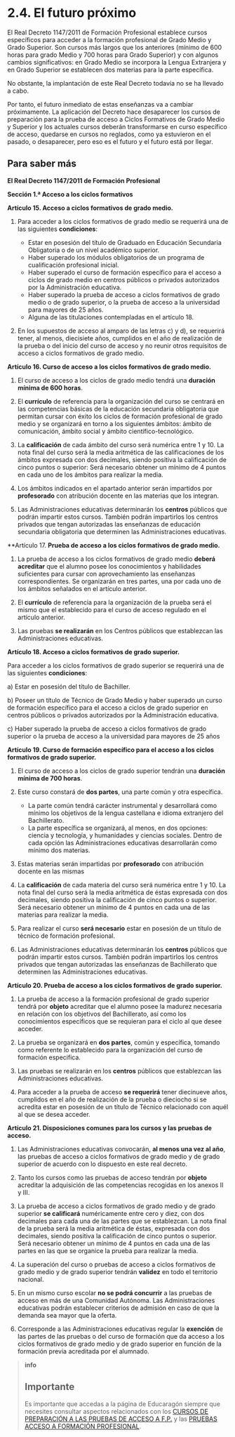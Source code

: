 
# 2.4. El futuro próximo

El Real Decreto 1147/2011 de Formación Profesional establece cursos específicos para acceder a la formación profesional de Grado Medio y Grado Superior. Son cursos más largos que los anteriores (mínimo de 600 horas para grado Medio y 700 horas para Grado Superior) y con algunos cambios significativos: en Grado Medio se incorpora la Lengua Extranjera y en Grado Superior se establecen dos materias para la parte específica.

No obstante, la implantación de este Real Decreto todavía no se ha llevado a cabo.

Por tanto, el futuro inmediato de estas enseñanzas va a cambiar próximamente. La aplicación del Decreto hace desaparecer los cursos de preparación para la prueba de acceso a Ciclos Formativos de Grado Medio y Superior y los actuales cursos deberán transformarse en curso específico de acceso, quedarse en cursos no reglados, como ya estuvieron en el pasado, o desaparecer, pero eso es el futuro y el futuro está por llegar.

## Para saber más

**El Real Decreto 1147/2011 de Formación Profesional**

**Sección 1.ª Acceso a los ciclos formativos**

**Artículo 15. **Acceso a ciclos formativos de grado medio.****

1. Para acceder a los ciclos formativos de grado medio se requerirá una de las siguientes **condiciones**:
    * Estar en posesión del título de Graduado en Educación Secundaria Obligatoria o de un nivel académico superior.
    *  Haber superado los módulos obligatorios de un programa de cualificación profesional inicial.
    *  Haber superado el curso de formación específico para el acceso a ciclos de grado medio en centros públicos o privados autorizados por la Administración educativa.
    *  Haber superado la prueba de acceso a ciclos formativos de grado medio o de grado superior, o la prueba de acceso a la universidad para mayores de 25 años.
    *  Alguna de las titulaciones contempladas en el artículo 18.

2. En los supuestos de acceso al amparo de las letras c) y d), se requerirá tener, al menos, diecisiete años, cumplidos en el año de realización de la prueba o del inicio del curso de acceso y no reunir otros requisitos de acceso a ciclos formativos de grado medio.

**Artículo 16. Curso de acceso a los ciclos formativos de grado medio.**

1. El curso de acceso a los ciclos de grado medio tendrá una **duración mínima de 600 horas**.

2. El **currículo** de referencia para la organización del curso se centrará en las competencias básicas de la educación secundaria obligatoria que permitan cursar con éxito los ciclos de formación profesional de grado medio y se organizará en torno a los siguientes ámbitos: ámbito de comunicación, ámbito social y ámbito científico-tecnológico.

3. La **calificación** de cada ámbito del curso será numérica entre 1 y 10. La nota final del curso será la media aritmética de las calificaciones de los ámbitos expresada con dos decimales, siendo positiva la calificación de cinco puntos o superior: Será necesario obtener un mínimo de 4 puntos en cada uno de los ámbitos para realizar la media.

4. Los ámbitos indicados en el apartado anterior serán impartidos por **profesorado** con atribución docente en las materias que los integran.

5. Las Administraciones educativas determinarán los **centros** públicos que podrán impartir estos cursos. También podrán impartirlos los centros privados que tengan autorizadas las enseñanzas de educación secundaria obligatoria que determinen las Administraciones educativas.

**Artículo 17. **Prueba de acceso a los ciclos formativos de grado medio.**

1. La prueba de acceso a los ciclos formativos de grado medio **deberá acreditar** que el alumno posee los conocimientos y habilidades suficientes para cursar con aprovechamiento las enseñanzas correspondientes. Se organizarán en tres partes, una por cada uno de los ámbitos señalados en el artículo anterior.

2. El **currículo** de referencia para la organización de la prueba será el mismo que el establecido para el curso de acceso regulado en el artículo anterior.

3. Las pruebas **se realizarán** en los Centros públicos que establezcan las Administraciones educativas.

**Artículo 18. Acceso a ciclos formativos de grado superior.**

Para acceder a los ciclos formativos de grado superior se requerirá una de las siguientes **condiciones**:

a) Estar en posesión del título de Bachiller.

b) Poseer un título de Técnico de Grado Medio y haber superado un curso de formación específico para el acceso a ciclos de grado superior en centros públicos o privados autorizados por la Administración educativa.

c) Haber superado la prueba de acceso a ciclos formativos de grado superior o la prueba de acceso a la universidad para mayores de 25 años

**Artículo 19. Curso de formación específico para el acceso a los ciclos formativos de grado superior.**

1. El curso de acceso a los ciclos de grado superior tendrán una **duración mínima de 700 horas**.

2. Este curso constará de **dos partes**, una parte común y otra específica.

    - La parte común tendrá carácter instrumental y desarrollará como mínimo los objetivos de la lengua castellana e idioma extranjero del Bachillerato.
    - La parte específica se organizará, al menos, en dos opciones: ciencia y tecnología, y humanidades y ciencias sociales. Dentro de cada opción las Administraciones educativas desarrollarán como mínimo dos materias.

3. Estas materias serán impartidas por **profesorado** con atribución docente en las mismas

4. La **calificación** de cada materia del curso será numérica entre 1 y 10. La nota final del curso será la media aritmética de éstas expresada con dos decimales, siendo positiva la calificación de cinco puntos o superior. Será necesario obtener un mínimo de 4 puntos en cada una de las materias para realizar la media.

5. Para realizar el curso **será necesario** estar en posesión de un título de técnico de formación profesional.

6. Las Administraciones educativas determinarán los **centros** públicos que podrán impartir estos cursos. También podrán impartirlos los centros privados que tengan autorizadas las enseñanzas de Bachillerato que determinen las Administraciones educativas.

**Artículo 20. Prueba de acceso a los ciclos formativos de grado superior.**

1. La prueba de acceso a la formación profesional de grado superior tendrá por **objeto** acreditar que el alumno posee la madurez necesaria en relación con los objetivos del Bachillerato, así como los conocimientos específicos que se requieran para el ciclo al que desee acceder.

2. La prueba se organizará en **dos partes**, común y específica, tomando como referente lo establecido para la organización del curso de formación especifica.

3. Las pruebas se realizarán en los **centros** públicos que establezcan las Administraciones educativas.

4. Para acceder a la prueba de acceso **se requerirá** tener diecinueve años, cumplidos en el año de realización de la prueba o dieciocho si se acredita estar en posesión de un título de Técnico relacionado con aquél al que se desea acceder.

**Artículo 21. Disposiciones comunes para los cursos y las pruebas de acceso.**

1. Las Administraciones educativas convocarán, **al menos una vez al año**, las pruebas de acceso a ciclos formativos de grado medio y de grado superior de acuerdo con lo dispuesto en este real decreto.

2. Tanto los cursos como las pruebas de acceso tendrán por **objeto** acreditar la adquisición de las competencias recogidas en los anexos II y III.

3. La prueba de acceso a ciclos formativos de grado medio y de grado superior **se calificará** numéricamente entre cero y diez, con dos decimales para cada una de las partes que se establezcan. La nota final de la prueba será la media aritmética de éstas, expresada con dos decimales, siendo positiva la calificación de cinco puntos o superior. Será necesario obtener un mínimo de 4 puntos en cada una de las partes en las que se organice la prueba para realizar la media.

4. La superación del curso o pruebas de acceso a ciclos formativos de grado medio y de grado superior tendrán **validez** en todo el territorio nacional.

5. En un mismo curso escolar **no se podrá concurrir** a las pruebas de acceso en más de una Comunidad Autónoma. Las Administraciones educativas podrán establecer criterios de admisión en caso de que la demanda sea mayor que la oferta.

6. Corresponde a las Administraciones educativas regular la **exención** de las partes de las pruebas o del curso de formación que da acceso a los ciclos formativos de grado medio y de grado superior en función de la formación previa acreditada por el alumnado.

>**info**
>## Importante
>
>Es importante que accedas a la página de Educaragón siempre que necesites consultar aspectos relacionados con los [CURSOS DE PREPARACIÓN A LAS PRUEBAS DE ACCESO A F.P.](http://www.educaragon.org/guiaeducativa/guia_educativa_permanente.asp?sepRuta=Sistema+Educativo%2F%3Ca+href%3D%27%2Feducacion%5Fno%5Funi%2Easp%27%3EEnse%F1anza+no+Universitaria%3C%2Fa%3E%2F&guiaeducativa=&strSeccion=PPI04&titpadre=Educaci%F3n+permanente&arrpadres=$Pruebas+libres+y+de+acceso+para+personas+adultas&arrides=$1228&arridesvin=$&lngArbol=2104&lngArbolvinculado) y las [PRUEBAS ACCESO A FORMACIÓN PROFESIONAL](http://fp.educaragon.org/arboles/arbol.asp?sepRuta=&guiaeducativa=&strSeccion=SFP02&titpadre=Orientaci%F3n&arrpadres=&arrides=&arridesvin=&lngArbol=1408&lngArbolvinculado).

